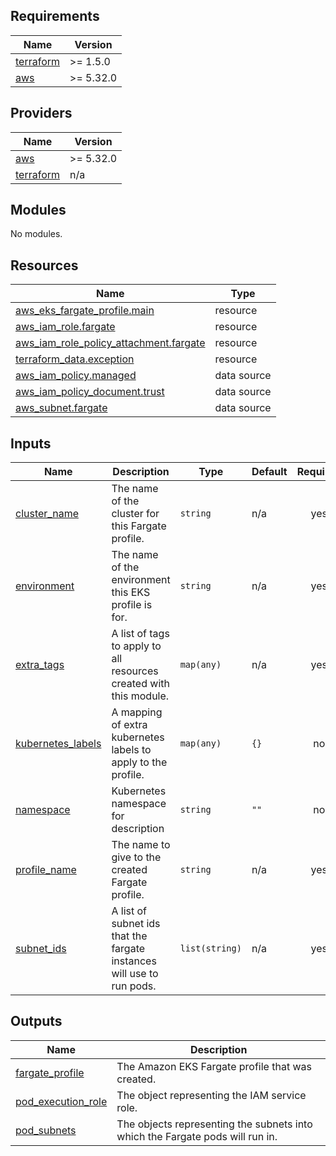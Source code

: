 ## Requirements

| Name | Version |
|------|---------|
| <a name="requirement_terraform"></a> [terraform](#requirement\_terraform) | >= 1.5.0 |
| <a name="requirement_aws"></a> [aws](#requirement\_aws) | >= 5.32.0 |

## Providers

| Name | Version |
|------|---------|
| <a name="provider_aws"></a> [aws](#provider\_aws) | >= 5.32.0 |
| <a name="provider_terraform"></a> [terraform](#provider\_terraform) | n/a |

## Modules

No modules.

## Resources

| Name | Type |
|------|------|
| [aws_eks_fargate_profile.main](https://registry.terraform.io/providers/hashicorp/aws/latest/docs/resources/eks_fargate_profile) | resource |
| [aws_iam_role.fargate](https://registry.terraform.io/providers/hashicorp/aws/latest/docs/resources/iam_role) | resource |
| [aws_iam_role_policy_attachment.fargate](https://registry.terraform.io/providers/hashicorp/aws/latest/docs/resources/iam_role_policy_attachment) | resource |
| [terraform_data.exception](https://registry.terraform.io/providers/hashicorp/terraform/latest/docs/resources/data) | resource |
| [aws_iam_policy.managed](https://registry.terraform.io/providers/hashicorp/aws/latest/docs/data-sources/iam_policy) | data source |
| [aws_iam_policy_document.trust](https://registry.terraform.io/providers/hashicorp/aws/latest/docs/data-sources/iam_policy_document) | data source |
| [aws_subnet.fargate](https://registry.terraform.io/providers/hashicorp/aws/latest/docs/data-sources/subnet) | data source |

## Inputs

| Name | Description | Type | Default | Required |
|------|-------------|------|---------|:--------:|
| <a name="input_cluster_name"></a> [cluster\_name](#input\_cluster\_name) | The name of the cluster for this Fargate profile. | `string` | n/a | yes |
| <a name="input_environment"></a> [environment](#input\_environment) | The name of the environment this EKS profile is for. | `string` | n/a | yes |
| <a name="input_extra_tags"></a> [extra\_tags](#input\_extra\_tags) | A list of tags to apply to all resources created with this module. | `map(any)` | n/a | yes |
| <a name="input_kubernetes_labels"></a> [kubernetes\_labels](#input\_kubernetes\_labels) | A mapping of extra kubernetes labels to apply to the profile. | `map(any)` | `{}` | no |
| <a name="input_namespace"></a> [namespace](#input\_namespace) | Kubernetes namespace for description | `string` | `""` | no |
| <a name="input_profile_name"></a> [profile\_name](#input\_profile\_name) | The name to give to the created Fargate profile. | `string` | n/a | yes |
| <a name="input_subnet_ids"></a> [subnet\_ids](#input\_subnet\_ids) | A list of subnet ids that the fargate instances will use to run pods. | `list(string)` | n/a | yes |

## Outputs

| Name | Description |
|------|-------------|
| <a name="output_fargate_profile"></a> [fargate\_profile](#output\_fargate\_profile) | The Amazon EKS Fargate profile that was created. |
| <a name="output_pod_execution_role"></a> [pod\_execution\_role](#output\_pod\_execution\_role) | The object representing the IAM service role. |
| <a name="output_pod_subnets"></a> [pod\_subnets](#output\_pod\_subnets) | The objects representing the subnets into which the Fargate pods will run in. |
